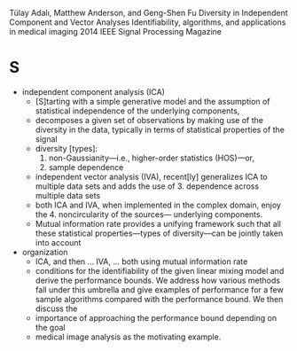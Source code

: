 Tülay Adalı, Matthew Anderson, and Geng-Shen Fu
Diversity in Independent Component and Vector Analyses 
  Identifiability, algorithms, and applications in medical imaging
2014  IEEE Signal Processing Magazine

# S
* independent component analysis (ICA) 
  * [S]tarting with a simple generative model and the 
    assumption of statistical independence of the underlying components, 
  * decomposes a given set of observations 
    by making use of the diversity in the data, typically 
    in terms of statistical properties of the signal
  * diversity [types]: 
    1. non-Gaussianity—i.e., higher-order statistics (HOS)—or, 
    2. sample dependence
  * independent vector analysis (IVA), 
    recent[ly] generalizes ICA to multiple data sets and adds the use of 
    3. dependence across multiple data sets 
  * both ICA and IVA, when implemented in the complex domain, enjoy the
    4. noncircularity of the sources— underlying components. 
  * Mutual information rate provides a unifying framework such that all these
    statistical properties—types of diversity—can be jointly taken into account
* organization
  * ICA, and then ... IVA, ... both using mutual information rate
  * conditions for the identifiability of the given linear mixing model and
    derive the performance bounds. We address 
    how various methods fall under this umbrella and give 
    examples of performance for a few sample algorithms 
    compared with the performance bound. We then discuss the 
  * importance of approaching the performance bound depending on the goal
  * medical image analysis as the motivating example.
